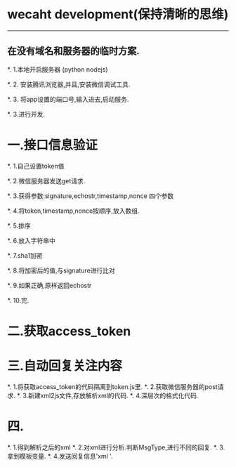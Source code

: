 # wecaht development(保持清晰的思维)
---

##  在没有域名和服务器的临时方案.

*.  1.本地开启服务器 (python nodejs)

*.  2.  安装腾讯浏览器,并且,安装微信调试工具.

*.  3.  将app设置的端口号,输入进去,启动服务.

*.  3.进行开发.

#   一.接口信息验证

*.  1.自己设置token值

*.  2.微信服务器发送get请求.

*.  3.获得参数:signature,echostr,timestamp,nonce 四个参数

*.  4.将token,timestamp,nonce按顺序,放入数组.

*.  5.排序

*.  6.放入字符串中

*.  7.sha1加密

*.  8.将加密后的值,与signature进行比对

*.  9.如果正确,原样返回echostr

*.  10.完.


#   二.获取access_token
#   三.自动回复关注内容
*.  1.将获取access_token的代码隔离到token.js里.
*.  2.获取微信服务器的post请求.
*.  3.新建xml2js文件,存放解析xml的代码.
*.  4.深层次的格式化代码.   
#   四.
*.  1.得到解析之后的xml
*.  2.对xml进行分析.判断MsgType,进行不同的回复.
*.  3.拿到模板变量.
*.  4.发送回复信息'xml '.









    
    
    
    
    
    


